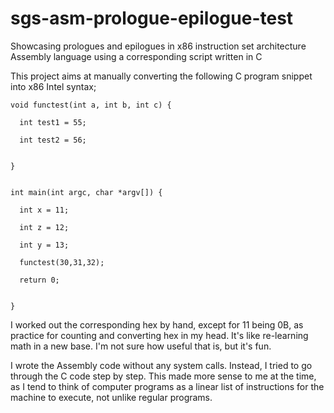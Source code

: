 # sgs-asm-prologue-epilogue-test
Showcasing prologues and epilogues in x86 instruction set architecture Assembly language using a corresponding script written in C

This project aims at manually converting the following C program snippet into x86 Intel syntax;

    void functest(int a, int b, int c) {
  
      int test1 = 55;
    
      int test2 = 56;
  
  
    }
  
  
    int main(int argc, char *argv[]) {
  
      int x = 11;

      int z = 12;

      int y = 13;
    
      functest(30,31,32);
    
      return 0;
    

    }

I worked out the corresponding hex by hand, except for 11 being 0B, as practice for counting and converting hex in my head. It's like re-learning math in a new base. I'm not sure how useful that is, but it's fun.

I wrote the Assembly code without any system calls. Instead, I tried to go through the C code step by step.
This made more sense to me at the time, as I tend to think of computer programs as a linear list of instructions for the machine to execute, not unlike regular programs. 
